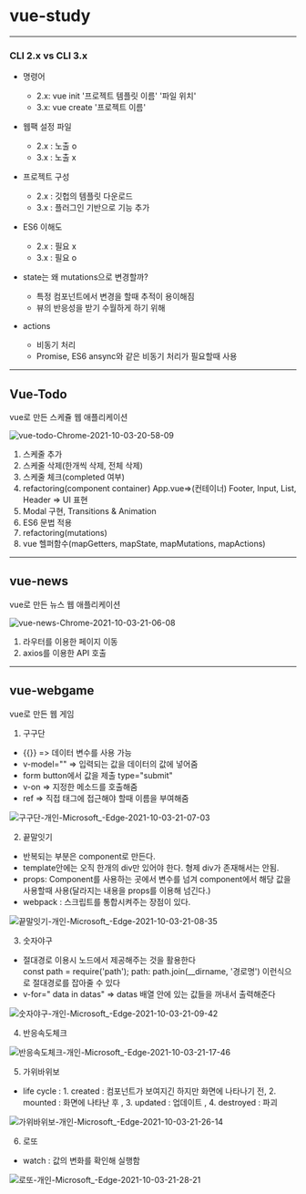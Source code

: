# vue-study
----------------
### CLI 2.x vs CLI 3.x
- 명령어
  - 2.x: vue init '프로젝트 템플릿 이름' '파일 위치'
  - 3.x: vue create '프로젝트 이름'

- 웹팩 설정 파일
  - 2.x : 노출 o
  - 3.x : 노출 x

- 프로젝트 구성
  - 2.x : 깃헙의 템플릿 다운로드
  - 3.x : 플러그인 기반으로 기능 추가

- ES6 이해도
  - 2.x : 필요 x
  - 3.x : 필요 o 

- state는 왜 mutations으로 변경할까?
  - 특정 컴포넌트에서 변경을 할때 추적이 용이해짐
  - 뷰의 반응성을 받기 수월하게 하기 위해

- actions
  - 비동기 처리
  - Promise, ES6 ansync와 같은 비동기 처리가 필요할때 사용 
 
----------------
  
## Vue-Todo

vue로 만든 스케쥴 웹 애플리케이션

![vue-todo-Chrome-2021-10-03-20-58-09](https://user-images.githubusercontent.com/56467808/135753727-17905097-84bf-4588-a20b-e3ed490dc3ed.gif)

1. 스케줄 추가
2. 스케줄 삭제(한개씩 삭제, 전체 삭제)
3. 스케줄 체크(completed 여부)
4. refactoring(component container) App.vue=>(컨테이너)   Footer, Input, List, Header => UI 표현
5. Modal 구현, Transitions & Animation
6. ES6 문법 적용 
7. refactoring(mutations)
8. vue 헬퍼함수(mapGetters, mapState, mapMutations, mapActions) 

----------------

## vue-news

vue로 만든 뉴스 웹 애플리케이션

![vue-news-Chrome-2021-10-03-21-06-08](https://user-images.githubusercontent.com/56467808/135753737-7ca88d41-e951-45dd-9ed4-d249485b1b31.gif)

1. 라우터를 이용한 페이지 이동
2. axios를 이용한 API 호출

----------------

## vue-webgame
vue로 만든 웹 게임

1. 구구단
  - {{}} => 데이터 변수를 사용 가능
  - v-model="" => 입력되는 값을 데이터의 값에 넣어줌
  - form button에서 값을 제출 type="submit"
  - v-on => 지정한 메소드를 호출해줌
  - ref => 직접 태그에 접근해야 할때 이름을 부여해줌

![구구단-개인-Microsoft_-Edge-2021-10-03-21-07-03](https://user-images.githubusercontent.com/56467808/135753970-6161b506-3473-40a1-90b1-1fbd65859f60.gif)


2. 끝말잇기
  - 반복되는 부분은 component로 만든다.
  - template안에는 오직 한개의 div만 있어야 한다. 형제 div가 존재해서는 안됨.
  - props: Component를 사용하는 곳에서 변수를 넘겨 component에서 해당 값을 사용할때 사용(달라지는 내용을 props를 이용해 넘긴다.)
  - webpack : 스크립트를 통합시켜주는 장점이 있다.

![끝말잇기-개인-Microsoft_-Edge-2021-10-03-21-08-35](https://user-images.githubusercontent.com/56467808/135753977-74a4f552-a39b-4cb5-8051-17736a85e1fc.gif)


3. 숫자야구
  - 절대경로 이용시 노드에서 제공해주는 것을 활용한다 <br>
  const path = require('path');
  path: path.join(__dirname, '경로명') 이런식으로 절대경로를 잡아줄 수 있다
  - v-for=" data in datas"  => datas 배열 안에 있는 값들을 꺼내서 출력해준다


![숫자야구-개인-Microsoft_-Edge-2021-10-03-21-09-42](https://user-images.githubusercontent.com/56467808/135753983-929b268f-f33a-4590-a146-37225921f41d.gif)


4. 반응속도체크

![반응속도체크-개인-Microsoft_-Edge-2021-10-03-21-17-46](https://user-images.githubusercontent.com/56467808/135753986-08f8cb80-2b26-4a0b-bf1c-a7a4b42d4844.gif)


5. 가위바위보
  - life cycle : 1. created : 컴포넌트가 보여지긴 하지만 화면에 나타나기 전, 2. mounted : 화면에 나타난 후 , 3. updated : 업데이트 , 4. destroyed : 파괴
  
![가위바위보-개인-Microsoft_-Edge-2021-10-03-21-26-14](https://user-images.githubusercontent.com/56467808/135754008-160df0c5-d1e5-4291-ae05-7716537078fb.gif)



6. 로또
  - watch : 값의 변화를 확인해 실행함

![로또-개인-Microsoft_-Edge-2021-10-03-21-28-21](https://user-images.githubusercontent.com/56467808/135754020-9979226c-6573-4302-abe7-b503f0f89cb4.gif)


